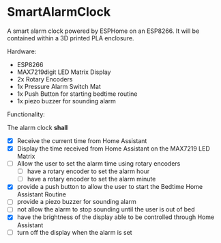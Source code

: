 # SmartAlarmClock
A smart alarm clock powered by ESPHome on an ESP8266. It will be contained within a 3D printed PLA enclosure.

Hardware:
-  ESP8266
-  MAX7219digit LED Matrix Display
-  2x Rotary Encoders
-  1x Pressure Alarm Switch Mat
-  1x Push Button for starting bedtime routine
-  1x piezo buzzer for sounding alarm

Functionality:

The alarm clock **shall**
- [x] Receive the current time from Home Assistant
- [x] Display the time received from Home Assistant on the MAX7219 LED Matrix
- [ ] Allow the user to set the alarm time using rotary encoders
  - [ ] have a rotary encoder to set the alarm hour
  - [ ] have a rotary encoder to set the alarm minute
- [x] provide a push button to allow the user to start the Bedtime Home Assistant Routine
- [ ] provide a piezo buzzer for sounding alarm
- [ ] not allow the alarm to stop sounding until the user is out of bed
- [x] have the brightness of the display able to be controlled through Home Assistant
- [ ] turn off the display when the alarm is set

